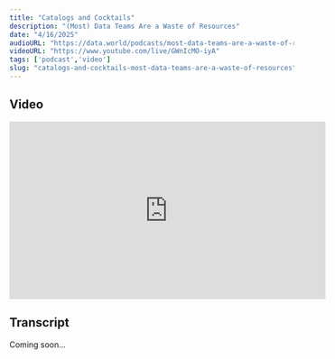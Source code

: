 ```yaml
---
title: "Catalogs and Cocktails"
description: "(Most) Data Teams Are a Waste of Resources"
date: "4/16/2025"
audioURL: "https://data.world/podcasts/most-data-teams-are-a-waste-of-resources-with-blake-burch/"
videoURL: "https://www.youtube.com/live/GWnIcMO-iyA"
tags: ['podcast','video']
slug: "catalogs-and-cocktails-most-data-teams-are-a-waste-of-resources"
---
```


## Video
<iframe width="560" height="315" src="https://www.youtube.com/embed/GWnIcMO-iyA" frameborder="0" allow="accelerometer; autoplay; clipboard-write; encrypted-media; gyroscope; picture-in-picture" allowfullscreen></iframe>


## Transcript
Coming soon...
